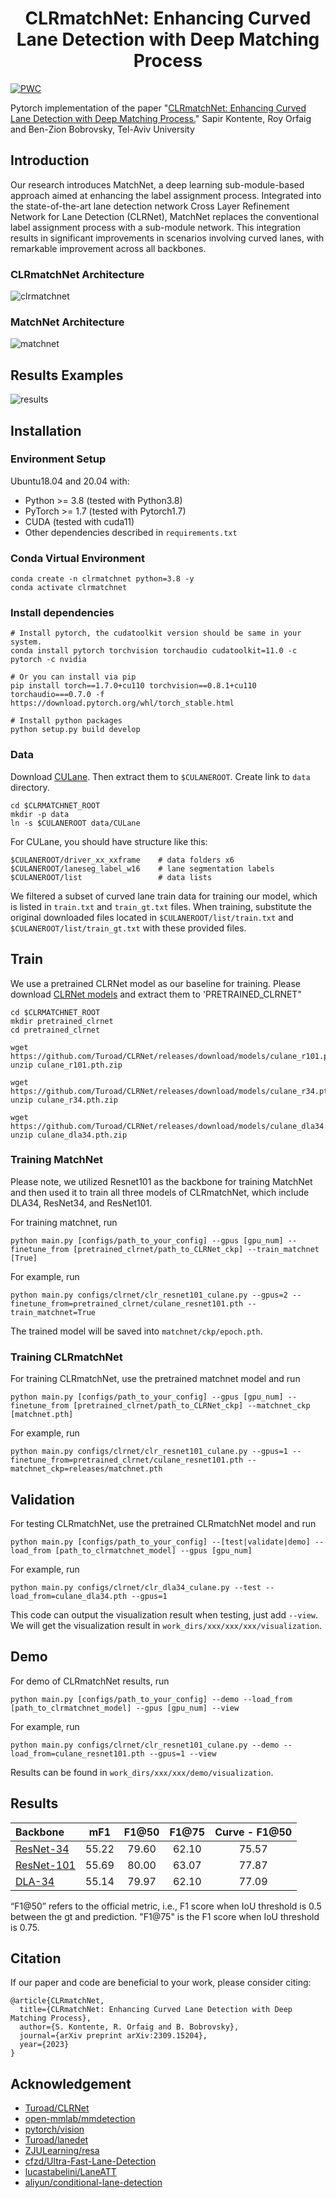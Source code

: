 <div align="center">

# CLRmatchNet: Enhancing Curved Lane Detection with Deep Matching Process

</div>

[![PWC](https://img.shields.io/endpoint.svg?url=https://paperswithcode.com/badge/clrmatchnet-enhancing-curved-lane-detection/lane-detection-on-culane)](https://paperswithcode.com/sota/lane-detection-on-culane?p=clrmatchnet-enhancing-curved-lane-detection)

Pytorch implementation of the paper "[CLRmatchNet: Enhancing Curved Lane Detection with Deep Matching Process.](https://arxiv.org/pdf/2309.15204v1)" 
Sapir Kontente, Roy Orfaig and Ben-Zion Bobrovsky, Tel-Aviv University

## Introduction

Our research introduces MatchNet, a deep learning sub-module-based approach aimed at enhancing the label assignment process. 
Integrated into the state-of-the-art lane detection network Cross Layer Refinement Network for Lane Detection (CLRNet),
MatchNet replaces the conventional label assignment process with a sub-module network. 
This integration results in significant improvements in scenarios involving curved lanes, with remarkable improvement across all backbones.

### CLRmatchNet Architecture

![clrmatchnet](clrmatchnet.jpg)

### MatchNet Architecture

![matchnet](matchnet.jpg)

## Results Examples

![results](results.jpg)

## Installation

### Environment Setup
Ubuntu18.04 and 20.04 with:
- Python >= 3.8 (tested with Python3.8)
- PyTorch >= 1.7 (tested with Pytorch1.7)
- CUDA (tested with cuda11)
- Other dependencies described in `requirements.txt` 

### Conda Virtual Environment

```Shell
conda create -n clrmatchnet python=3.8 -y 
conda activate clrmatchnet
```

### Install dependencies

```Shell
# Install pytorch, the cudatoolkit version should be same in your system.
conda install pytorch torchvision torchaudio cudatoolkit=11.0 -c pytorch -c nvidia

# Or you can install via pip
pip install torch==1.7.0+cu110 torchvision==0.8.1+cu110 torchaudio===0.7.0 -f https://download.pytorch.org/whl/torch_stable.html

# Install python packages
python setup.py build develop
```


### Data

Download [CULane](https://xingangpan.github.io/projects/CULane.html). Then extract them to `$CULANEROOT`. Create link to `data` directory.

```Shell
cd $CLRMATCHNET_ROOT
mkdir -p data
ln -s $CULANEROOT data/CULane
```

For CULane, you should have structure like this:
```
$CULANEROOT/driver_xx_xxframe    # data folders x6
$CULANEROOT/laneseg_label_w16    # lane segmentation labels
$CULANEROOT/list                 # data lists
```

We filtered a subset of curved lane train data for training our model, which is listed in `train.txt` and `train_gt.txt` files. When training, substitute the original downloaded files located in `$CULANEROOT/list/train.txt` and `$CULANEROOT/list/train_gt.txt` with these provided files.

## Train
We use a pretrained CLRNet model as our baseline for training. Please download [CLRNet models](https://github.com/turoad/CLRNet/releases) and extract them to 'PRETRAINED_CLRNET" 

```Shell
cd $CLRMATCHNET_ROOT
mkdir pretrained_clrnet
cd pretrained_clrnet

wget https://github.com/Turoad/CLRNet/releases/download/models/culane_r101.pth.zip
unzip culane_r101.pth.zip

wget https://github.com/Turoad/CLRNet/releases/download/models/culane_r34.pth.zip
unzip culane_r34.pth.zip

wget https://github.com/Turoad/CLRNet/releases/download/models/culane_dla34.pth.zip
unzip culane_dla34.pth.zip
```

### Training MatchNet
Please note, we utilized Resnet101 as the backbone for training MatchNet and then used it to train all three models of CLRmatchNet, which include DLA34, ResNet34, and ResNet101.

For training matchnet, run
```Shell
python main.py [configs/path_to_your_config] --gpus [gpu_num] --finetune_from [pretrained_clrnet/path_to_CLRNet_ckp] --train_matchnet [True]
```

For example, run
```Shell
python main.py configs/clrnet/clr_resnet101_culane.py --gpus=2 --finetune_from=pretrained_clrnet/culane_resnet101.pth --train_matchnet=True
```

The trained model will be saved into `matchnet/ckp/epoch.pth`.

### Training CLRmatchNet
For training CLRmatchNet, use the pretrained matchnet model and run
```Shell
python main.py [configs/path_to_your_config] --gpus [gpu_num] --finetune_from [pretrained_clrnet/path_to_CLRNet_ckp] --matchnet_ckp [matchnet.pth]
```

For example, run
```Shell
python main.py configs/clrnet/clr_resnet101_culane.py --gpus=1 --finetune_from=pretrained_clrnet/culane_resnet101.pth --matchnet_ckp=releases/matchnet.pth
```


## Validation
For testing CLRmatchNet, use the pretrained CLRmatchNet model and run
```Shell
python main.py [configs/path_to_your_config] --[test|validate|demo] --load_from [path_to_clrmatchnet_model] --gpus [gpu_num]
```

For example, run
```Shell
python main.py configs/clrnet/clr_dla34_culane.py --test --load_from=culane_dla34.pth --gpus=1
```

This code can output the visualization result when testing, just add `--view`.
We will get the visualization result in `work_dirs/xxx/xxx/xxx/visualization`.

## Demo
For demo of CLRmatchNet results, run
```Shell
python main.py [configs/path_to_your_config] --demo --load_from [path_to_clrmatchnet_model] --gpus [gpu_num] --view
```

For example, run
```Shell
python main.py configs/clrnet/clr_resnet101_culane.py --demo --load_from=culane_resnet101.pth --gpus=1 --view
```

Results can be found in `work_dirs/xxx/xxx/demo/visualization`.

[assets]: https://github.com/sapirkontente/CLRmatchNet/releases/tag/models

## Results

|   Backbone  |  mF1 | F1@50  | F1@75 | Curve - F1@50 |
| :---  |  :---:   |   :---:    | :---:|  :---:|
| [ResNet-34][assets]     | 55.22  |  79.60   | 62.10 | 75.57 |
| [ResNet-101][assets]     | 55.69| 80.00   | 63.07 | 77.87 |
| [DLA-34][assets]     | 55.14|  79.97   | 62.10 | 77.09  |

“F1@50” refers to the official metric, i.e., F1 score when IoU threshold is 0.5 between the gt and prediction. "F1@75" is the F1 score when IoU threshold is 0.75.

## Citation

If our paper and code are beneficial to your work, please consider citing:
```
@article{CLRmatchNet,
  title={CLRmatchNet: Enhancing Curved Lane Detection with Deep Matching Process},
  author={S. Kontente, R. Orfaig and B. Bobrovsky},
  journal={arXiv preprint arXiv:2309.15204},
  year={2023}
}
```

## Acknowledgement
<!--ts-->
* [Turoad/CLRNet](https://github.com/Turoad/CLRNet)
* [open-mmlab/mmdetection](https://github.com/open-mmlab/mmdetection)
* [pytorch/vision](https://github.com/pytorch/vision)
* [Turoad/lanedet](https://github.com/Turoad/lanedet)
* [ZJULearning/resa](https://github.com/ZJULearning/resa)
* [cfzd/Ultra-Fast-Lane-Detection](https://github.com/cfzd/Ultra-Fast-Lane-Detection)
* [lucastabelini/LaneATT](https://github.com/lucastabelini/LaneATT)
* [aliyun/conditional-lane-detection](https://github.com/aliyun/conditional-lane-detection)
<!--te-->
